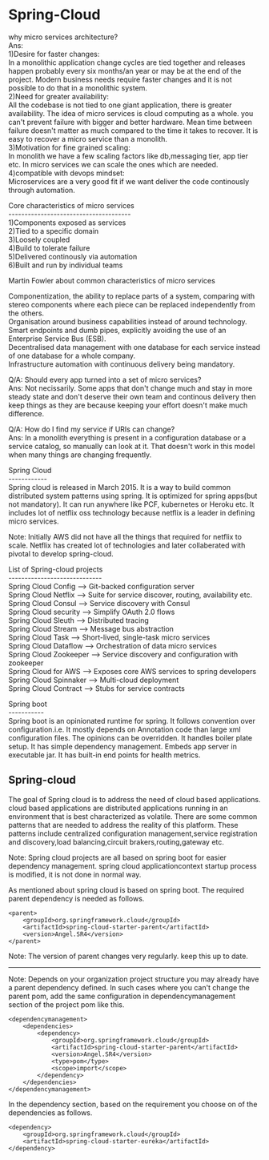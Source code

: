 # Spring-Cloud

why micro services architecture?<br>
Ans:<br>
1)Desire for faster changes:<br>
In a monolithic application change cycles are tied together and releases happen probably every six months/an year or may be at the end of the project. Modern business needs require faster changes and it is not possible to do that in a monolithic system.<br>
2)Need for greater availability:<br>
All the codebase is not tied to one giant application, there is greater availability. The idea of micro services is cloud computing as a whole.  you can't prevent failure with bigger and better hardware. Mean time between failure doesn't matter as much compared to the time it takes to recover. It is easy to recover a micro service than a monolith.<br>
3)Motivation for fine grained scaling:<br>
In monolith we have a few scaling factors like db,messaging tier, app tier etc. In micro services we can scale the ones which are needed.<br>
4)compatible with devops mindset:<br>
Microservices are a very good fit if we want deliver the code continously through automation.

Core characteristics of micro services<br>
--------------------------------------<br>
1)Components exposed as services<br>
2)Tied to a specific domain<br>
3)Loosely coupled<br>
4)Build to tolerate failure<br>
5)Delivered continously via automation<br>
6)Built and run by individual teams<br>

Martin Fowler about common characteristics of micro services

Componentization, the ability to replace parts of a system, comparing with stereo components where each piece can be replaced independently from the others.<br>
Organisation around business capabilities instead of around technology.<br>
Smart endpoints and dumb pipes, explicitly avoiding the use of an Enterprise Service Bus (ESB).<br>
Decentralised data management with one database for each service instead of one database for a whole company.<br>
Infrastructure automation with continuous delivery being mandatory.<br>

Q/A: Should every app turned into a set of micro services?<br>
Ans: Not necissarily. Some apps that don't change much and stay in more steady state and don't deserve their own team and continous delivery then keep things as they are because keeping your effort doesn't make much difference.

Q/A: How do I find my service if URIs can change?<br>
Ans: In a monolith everything is present in a configuration database or a service catalog, so manually can look at it. That doesn't work  in this model when many things are changing frequently.

Spring Cloud<br>
------------<br>
Spring cloud is released in March 2015. It is a way to build common distributed system patterns using spring. It is optimized for spring apps(but not mandatory). It can run anywhere like PCF, kubernetes or Heroku etc. It includes lot of netflix oss technology because netflix is a leader in defining micro services. 

Note: Initially AWS did not have all the things that required for netflix to scale. Netflix has created lot of technologies and later collaberated with pivotal to develop spring-cloud.

List of Spring-cloud projects<br>
-----------------------------<br>
Spring Cloud Config --> Git-backed configuration server<br>
Spring Cloud Netflix --> Suite for service discover, routing, availability etc.<br>
Spring Cloud Consul --> Service discovery with Consul<br>
Spring Cloud security --> Simplify OAuth 2.0 flows<br>
Spring Cloud Sleuth --> Distributed tracing<br>
Spring Cloud Stream --> Message bus abstraction<br>
Spring Cloud Task --> Short-lived, single-task micro services<br>
Spring Cloud Dataflow --> Orchestration of data micro services<br>
Spring Cloud Zookeeper --> Service discovery and configuration with zookeeper<br>
Spring Cloud for AWS --> Exposes core AWS services to spring developers<br>
Spring Cloud Spinnaker --> Multi-cloud deployment<br>
Spring Cloud Contract --> Stubs for service contracts<br>

Spring boot<br>
-----------<br>
Spring boot is an opinionated runtime for spring. It follows convention over configuration.i.e. It mostly depends on Annotation code than large xml configuration files. The opinions can be overridden. It handles boiler plate setup. It has simple dependency management. Embeds app server in executable jar. It has built-in end points for health metrics.

Spring-cloud
------------
The goal of Spring cloud is to address the need of cloud based applications. cloud based applications are distributed applications running in an environment that is best characterized as volatile. There are some common patterns that are needed to address the reality of this platform. These patterns include centralized configuration management,service registration and discovery,load balancing,circuit brakers,routing,gateway etc.

Note: Spring cloud projects are all based on spring boot for easier dependency management.
spring cloud applicationcontext startup process is modified, it is not done in normal way.

As mentioned about spring cloud is based on spring boot. The required parent dependency is needed as follows.

	<parent>
		<groupId>org.springframework.cloud</groupId>
		<artifactId>spring-cloud-starter-parent</artifactId>
		<version>Angel.SR4</version>
	</parent>

Note: The version of parent changes very regularly. keep this up to date.
*****
Note: Depends on your organization project structure you may already have a parent dependency defined. In such cases where you can't change the parent pom, add the same configuration in dependencymanagement section of the project pom like this.

	<dependencymanagement>
		<dependencies>
			<dependency>
				<groupId>org.springframework.cloud</groupId>
				<artifactId>spring-cloud-starter-parent</artifactId>
				<version>Angel.SR4</version>
				<type>pom</type>
				<scope>import</scope>
			</dependency>
		</dependencies>
	</dependencymanagement>
	
In the dependency section, based on the requirement you choose on of the dependencies as follows.

	<dependency>
		<groupId>org.springframework.cloud</groupId>
		<artifactId>spring-cloud-starter-eureka</artifactId>
	</dependency>
	
	
